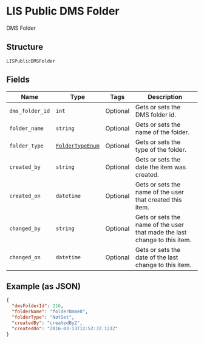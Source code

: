 
# LIS Public DMS Folder

DMS Folder

## Structure

`LISPublicDMSFolder`

## Fields

| Name | Type | Tags | Description |
|  --- | --- | --- | --- |
| `dms_folder_id` | `int` | Optional | Gets or sets the DMS folder id. |
| `folder_name` | `string` | Optional | Gets or sets the name of the folder. |
| `folder_type` | [`FolderTypeEnum`](../../doc/models/folder-type-enum.md) | Optional | Gets or sets the type of the folder. |
| `created_by` | `string` | Optional | Gets or sets the date the item was created. |
| `created_on` | `datetime` | Optional | Gets or sets the name of the user that created this item. |
| `changed_by` | `string` | Optional | Gets or sets the name of the user that made the last change to this item. |
| `changed_on` | `datetime` | Optional | Gets or sets the date of the last change to this item. |

## Example (as JSON)

```json
{
  "dmsFolderId": 216,
  "folderName": "folderName8",
  "folderType": "NotSet",
  "createdBy": "createdBy2",
  "createdOn": "2016-03-13T12:52:32.123Z"
}
```


